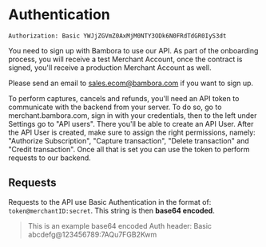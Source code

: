 # Authentication


```
Authorization: Basic YWJjZGVmZ0AxMjM0NTY3ODk6N0FRdTdGR0IyS3dt
```

You need to sign up with Bambora to use our API. As part of the onboarding process, you will receive a test Merchant Account, once the contract is signed, you'll receive a production Merchant Account as well.

Please send an email to [sales.ecom@bambora.com](mailto:sales.ecom@bambora.com) if you want to sign up.

To perform captures, cancels and refunds, you'll need an API token to communicate with the backend from your server. To do so, go to merchant.bambora.com, sign in with your credentials, then to the left under Settings go to "API users". There you'll be able to create an API User. After the API User is created, make sure to assign the right permissions, namely: "Authorize Subscription", "Capture transaction", "Delete transaction" and "Credit transaction".
Once all that is set you can use the token to perform requests to our backend.


## Requests

Requests to the API use Basic Authentication in the format of: `token@merchantID:secret`. This string is then **base64 encoded**.


> This is an example base64 encoded Auth header: Basic abcdefg@123456789:7AQu7FGB2Kwm

